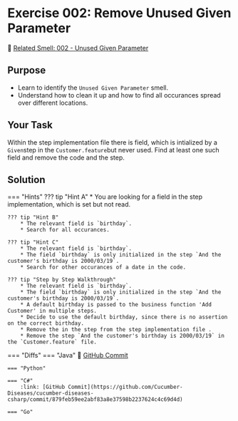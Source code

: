 # Exercise 002: Remove Unused Given Parameter
:link: [Related Smell: 002 - Unused Given Parameter](/smells/002-unused-given)

## Purpose
* Learn to identify the `Unused Given Parameter` smell.
* Understand how to clean it up and how to find all occurances spread over different locations.

## Your Task
Within the step implementation file there is field, which is intialized by a `Given`step in the `Customer.feature`but never used. Find at least
one such field and remove the code and the step.

## Solution

=== "Hints"
    ??? tip "Hint A"
        * You are looking for a field in the step implementation, which is set but not read.

    ??? tip "Hint B"
        * The relevant field is `birthday`.
        * Search for all occurances.

    ??? tip "Hint C"
        * The relevant field is `birthday`.
        * The field `birthday` is only initialized in the step `And the customer's birthday is 2000/03/19`.
        * Search for other occurances of a date in the code.

    ??? tip "Step by Step Walkthrough"
        * The relevant field is `birthday`.
        * The field `birthday` is only initialized in the step `And the customer's birthday is 2000/03/19`.
        * A default birthday is passed to the business function 'Add Customer' in multiple steps.
        * Decide to use the default birthday, since there is no assertion on the correct birthday.
        * Remove the in the step from the step implementation file .
        * Remove the step `And the customer's birthday is 2000/03/19` in the `Customer.feature` file.

=== "Diffs"
    === "Java"
        :link: [GitHub Commit](https://github.com/Cucumber-Diseases/cucumber-diseases-java/commit/0599fd71870bc62255c9b1d7a6c2a012fa1ad7e9)
    
    === "Python"

    === "C#"
        :link: [GitHub Commit](https://github.com/Cucumber-Diseases/cucumber-diseases-csharp/commit/879feb59ee2abf83a8e37598b2237624c4c69d4d)

    === "Go"


